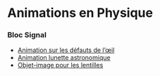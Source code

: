# Animations en Physique



### Bloc Signal

* [Animation sur les défauts de l’œil](https://youtu.be/QSHyidVFEsw)
* [Animation lunette astronomique](https://youtu.be/xBk9Hl6tTvs)
* [Objet-image pour les lentilles](https://youtu.be/St9bJM89aUI)



